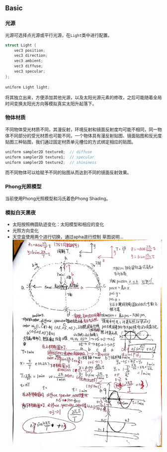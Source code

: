 ## Basic
### 光源

光源可选择点光源或平行光源，在`Light`类中进行配置。

```c
struct Light {
    vec3 position;
    vec3 direction;
    vec3 ambient;
    vec3 diffuse;
    vec3 specular;
};

uniform Light light;
```

将其独立出来，方便添加其他光源，以及太阳光源元素的修改，之后可能随着全局时间变换太阳光方向等模拟真实太阳升起落下。

### 物体材质

不同物体受光材质不同，其漫反射，环境反射和镜面反射度均可能不相同，同一物体不同部分的受光材质也可能不同，一个物体具有漫反射贴图、镜面贴图和反光度贴图三种贴图，我们通过固定材质单元槽位的方式绑定相应的贴图。

```c
uniform sampler2D texture0;  // diffuse
uniform sampler2D texture1;  // specular
uniform sampler2D texture2;  // shininess
```

而不同物体可以给赋予不同的贴图从而达到不同的镜面反射效果。

### Phong光照模型

当前使用Phong光照模型和冯氏着色Phong Shading。

### 模拟白天黑夜
- 太阳按照椭圆轨迹变化：太阳模型和相应的变化
- 光照方向变化
- 天空盒使用两个进行切换，通过apha进行控制
草图说明...
![light_change.jpg](./assets/light_change.jpg)
